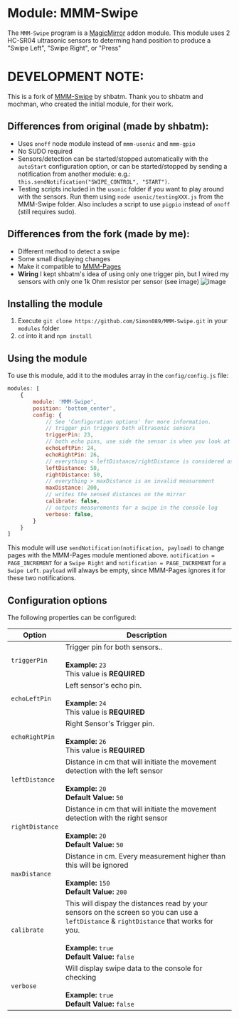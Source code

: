 # Module: MMM-Swipe
The `MMM-Swipe` program is a <a href="https://github.com/MichMich/MagicMirror">MagicMirror</a> addon module.
This module uses 2 HC-SR04 ultrasonic sensors to determing hand position to produce a "Swipe Left", "Swipe Right", or "Press"

# DEVELOPMENT NOTE:

This is a fork of [MMM-Swipe](https://github.com/shbatm/MMM-Swipe) by shbatm. Thank you to shbatm and mochman, who created the initial module, for their work.

## Differences from original (made by shbatm):

* Uses `onoff` node module instead of `mmm-usonic` and `mmm-gpio`
* No SUDO required
* Sensors/detection can be started/stopped automatically with the `autoStart` configuration option, or can be started/stopped by sending a notification from another module: e.g.: `this.sendNotification("SWIPE_CONTROL", "START")`.
* Testing scripts included in the `usonic` folder if you want to play around with the sensors. Run them using `node usonic/testingXXX.js` from the MMM-Swipe folder. Also includes a script to use `pigpio` instead of `onoff` (still requires sudo).

## Differences from the fork (made by me):
* Different method to detect a swipe
* Some small displaying changes
* Make it compatible to [MMM-Pages](https://github.com/edward-shen/MMM-pages)
* **Wiring** I kept shbatm's idea of using only one trigger pin, but I wired my sensors with only one 1k Ohm resistor per sensor (see image)
![image](https://raw.githubusercontent.com/clebert/r-pi-usonic/master/resources/hcsr04.png "HC-SR05 wiring")

## Installing the module
1. Execute `git clone https://github.com/Simon089/MMM-Swipe.git` in your `modules` folder
2. `cd` into it and `npm install`

## Using the module

To use this module, add it to the modules array in the `config/config.js` file:
````javascript
modules: [
	{
		module: 'MMM-Swipe',
		position: 'bottom_center',
		config: {
			// See 'Configuration options' for more information.
			// trigger pin triggers both ultrasonic sensors
			triggerPin: 23,
			// both echo pins, use side the sensor is when you look at the mirror
			echoLeftPin: 24,
			echoRightPin: 26,
			// everything < leftDistance/rightDistance is considered as a recognized object (e.g. your hand)
			leftDistance: 50,
			rightDistance: 50,
			// everything > maxDistance is an invalid measurement
			maxDistance: 200,
			// writes the sensed distances on the mirror
			calibrate: false,
			// outputs measurements for a swipe in the console log
			verbose: false,
		}
	}
]
````

This module will use `sendNotification(notification, payload)` to change pages with the MMM-Pages module mentioned above.
`notification = PAGE_INCREMENT` for a `Swipe Right` and `notification = PAGE_INCREMENT` for a `Swipe Left`.
`payload` will always be empty, since MMM-Pages ignores it for these two notifications.

## Configuration options

The following properties can be configured:


<table width="100%">
	<!-- why, markdown... -->
	<thead>
		<tr>
			<th>Option</th>
			<th width="100%">Description</th>
		</tr>
	<thead>
	<tbody>
		<tr>
			<td><code>triggerPin</code></td>
			<td>Trigger pin for both sensors..<br>
				<br><b>Example:</b> <code>23</code>
				<br> This value is <b>REQUIRED</b>
			</td>
		</tr>
		<tr>
			<td><code>echoLeftPin</code></td>
			<td>Left sensor's echo pin.<br>
				<br><b>Example:</b> <code>24</code>
				<br> This value is <b>REQUIRED</b>
			</td>
		</tr>
		<tr>
			<td><code>echoRightPin</code></td>
			<td>Right Sensor's Trigger pin.<br>
				<br><b>Example:</b> <code>26</code>
				<br> This value is <b>REQUIRED</b>
			</td>
		</tr>
		<tr>
			<td><code>leftDistance</code></td>
			<td>Distance in cm that will initiate the movement detection with the left sensor<br>
				<br><b>Example:</b> <code>20</code>
				<br><b>Default Value:</b> <code>50</code>
			</td>
		</tr>
		<tr>
			<td><code>rightDistance</code></td>
			<td>Distance in cm that will initiate the movement detection with the right sensor<br>
				<br><b>Example:</b> <code>20</code>
				<br><b>Default Value:</b> <code>50</code>
			</td>
		</tr>
		<tr>
			<td><code>maxDistance</code></td>
			<td>Distance in cm. Every measurement higher than this will be ignored<br>
				<br><b>Example:</b> <code>150</code>
				<br><b>Default Value:</b> <code>200</code>
			</td>
		</tr>
		<tr>
			<td><code>calibrate</code></td>
			<td>This will dispay the distances read by your sensors on the screen so you can use a <code>leftDistance</code> & <code>rightDistance</code> that works for you.<br>
				<br><b>Example:</b> <code>true</code>
				<br><b>Default Value:</b> <code>false</code>
			</td>
		</tr>
		<tr>
			<td><code>verbose</code></td>
			<td>Will display swipe data to the console for checking<br>
				<br><b>Example:</b> <code>true</code>
				<br><b>Default Value:</b> <code>false</code>
			</td>
		</tr>	
	</tbody>
</table>